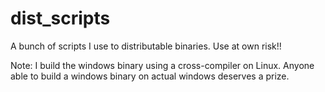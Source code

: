 # dist_scripts

A bunch of scripts I use to distributable binaries. Use at own risk!!

Note: I build the windows binary using a cross-compiler on Linux.
Anyone able to build a windows binary on actual windows deserves a prize.
